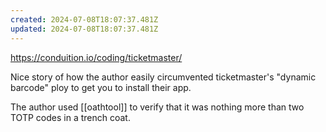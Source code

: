 ```yaml
---
created: 2024-07-08T18:07:37.481Z
updated: 2024-07-08T18:07:37.481Z
---
```

https://conduition.io/coding/ticketmaster/

Nice story of how the author easily circumvented ticketmaster's "dynamic barcode" ploy to get you to install their app.

The author used [[oathtool]] to verify that it was nothing more than two TOTP codes in a trench coat.
